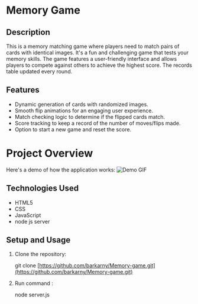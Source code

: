 # Memory Game

## Description

This is a memory matching game where players need to match pairs of cards with identical images. It's a fun and challenging game that tests your memory skills. The game features a user-friendly interface and allows players to compete against others to achieve the highest score.
The records table updated every round.


## Features

- Dynamic generation of cards with randomized images.
- Smooth flip animations for an engaging user experience.
- Match checking logic to determine if the flipped cards match.
- Score tracking to keep a record of the number of moves/flips made.
- Option to start a new game and reset the score.

# Project Overview

Here's a demo of how the application works:
![Demo GIF](https://giphy.com/gifs/euOrqbcynkA1iBf1lQ)


## Technologies Used

- HTML5
- CSS
- JavaScript
- node js server

## Setup and Usage

1. Clone the repository:

   git clone [https://github.com/barkarny/Memory-game.git](https://github.com/barkarny/Memory-game.git)

2. Run command :

   node server.js
